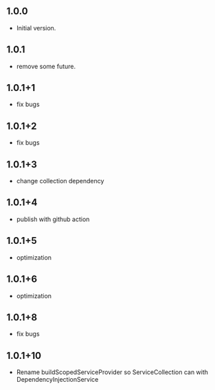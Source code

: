 ## 1.0.0

- Initial version.

## 1.0.1

- remove some future.

## 1.0.1+1

- fix bugs

## 1.0.1+2

- fix bugs

## 1.0.1+3

- change collection dependency

## 1.0.1+4

- publish with github action

## 1.0.1+5

- optimization

## 1.0.1+6

- optimization

## 1.0.1+8

- fix bugs

## 1.0.1+10

- Rename buildScopedServiceProvider so ServiceCollection can with DependencyInjectionService
